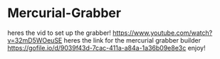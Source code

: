 # Mercurial-Grabber
heres the vid to set up the grabber! https://www.youtube.com/watch?v=32mD5WOeuSE 
heres the link for the mercurial grabber builder https://gofile.io/d/9039f43d-7cac-411a-a84a-1a36b09e8e3c
enjoy!

